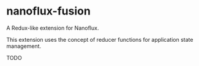 # nanoflux-fusion

A Redux-like extension for Nanoflux.

This extension uses the concept of reducer functions for application state management.

TODO

